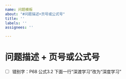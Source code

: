 ```yaml
---
name: 问题模板
about: "#问题描述+页号或公式号"
title: ''
labels: ''
assignees: ''

---
```


# 问题描述 + 页号或公式号

- [ ] 错别字：P68 公式3.2 下面一行“深渡学习”改为“深度学习”  
